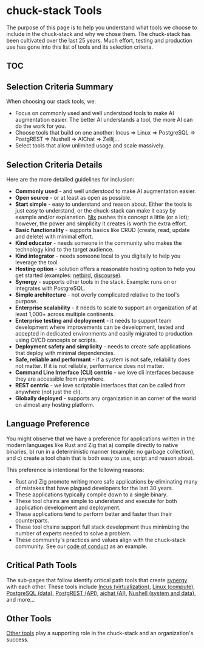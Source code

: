 # chuck-stack Tools

The purpose of this page is to help you understand what tools we choose to include in the chuck-stack and why we chose them. The chuck-stack has been cultivated over the last 25 years. Much effort, testing and production use has gone into this list of tools and its selection criteria.

## TOC

<!-- toc -->

## Selection Criteria Summary

When choosing our stack tools, we:

- Focus on commonly used and well understood tools to make AI augmentation easier. The better AI understands a tool, the more AI can do the work for you.
- Choose tools that build on one another: Incus => Linux => PostgreSQL => PostgREST => Nushell => AIChat => Zellij...
- Select tools that allow unlimited usage and scale massively.

## Selection Criteria Details

Here are the more detailed guidelines for inclusion:

- **Commonly used** - and well understood to make AI augmentation easier.
- **Open source** - or at least as open as possible.
- **Start simple** - easy to understand and reason about. Either the tools is just easy to understand, or the chuck-stack can make it easy by example and/or explanation. [Nix](./tool-linux.md#nix) pushes this concept a little (or a lot); however, the power and simplicity it creates is worth the extra effort.
- **Basic functionality** - supports basics like CRUD (create, read, update and delete) with minimal effort.
- **Kind educator** - needs someone in the community who makes the technology kind to the target audience.
- **Kind integrator** - needs someone local to you digitally to help you leverage the tool.
- **Hosting option** - solution offers a reasonable hosting option to help you get started (examples: [netbird](./tool-netbird.md), [discourse](./tool-discourse.md)).
- **Synergy** - supports other tools in the stack. Example: runs on or integrates with PostgreSQL.
- **Simple architecture** - not overly complicated relative to the tool's purpose.
- **Enterprise scalability** - it needs to scale to support an organization of at least 1,000+ across multiple continents.
- **Enterprise testing and deployment** - it needs to support team development where improvements can be development, tested and accepted in dedicated environments and easily migrated to production using CI/CD concepts or scripts.
- **Deployment safety and simplicity** - needs to create safe applications that deploy with minimal dependencies.
- **Safe, reliable and performant** - if a system is not safe, reliability does not matter. If it is not reliable, performance does not matter.
- **Command Line Interface (CLI) centric** - we love cli interfaces because they are accessible from anywhere.
- **REST centric** - we love scriptable interfaces that can be called from anywhere (not just the cli).
- **Globally deployed** - supports any organization in an corner of the world on almost any hosting platform.

## Language Preference

You might observe that we have a preference for applications written in the modern languages like Rust and Zig that a) compile directly to native binaries, b) run in a deterministic manner (example: no garbage collection), and c) create a tool chain that is both easy to use, script and reason about. 

This preference is intentional for the following reasons:

- Rust and Zig promote writing more safe applications by eliminating many of mistakes that have plagued developers for the last 30 years.
- These applications typically compile down to a single binary.
- These tool chains are simple to understand and execute for both application development and deployment.
- These applications tend to perform better and faster than their counterparts.
- These tool chains support full stack development thus minimizing the number of experts needed to solve a problem.
- These community's practices and values align with the chuck-stack community. See our [code of conduct](./code-of-conduct.md) as an example.

## Critical Path Tools

The sub-pages that follow identify critical path tools that create [synergy](./terminology.md#synergy) with each other. These tools include [Incus (virtualization)](./tool-incus.md), [Linux (compute)](./tool-linux.md), [PostgreSQL (data)](./tool-postgresql.md), [PostgREST (API)](./tool-postgrest.md), [aichat (AI)](./tool-aichat.md), [Nushell (system and data)](./tool-nushell.md), and more...

## Other Tools

[Other tools](./tool-others.md) play a supporting role in the chuck-stack and an organization's success.
